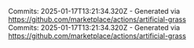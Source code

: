 Commits: 2025-01-17T13:21:34.320Z - Generated via https://github.com/marketplace/actions/artificial-grass
<br>
Commits: 2025-01-17T13:21:34.320Z - Generated via https://github.com/marketplace/actions/artificial-grass
<br>
